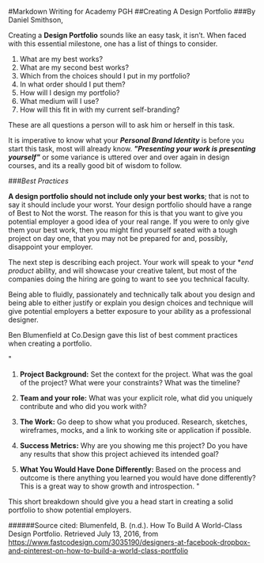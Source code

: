 #Markdown Writing for Academy PGH
##Creating A Design Portfolio
###By Daniel Smithson,

Creating a **Design Portfolio** sounds like an easy task, it isn’t. When faced with this essential milestone, one has a list of things to consider.

1.	What are my best works?
2.	What are my second best works?
3.	Which from the choices should I put in my portfolio?
4.	In what order should I put them?
5.	How will I design my portfolio?
6.	What medium will I use?
7.	How will this fit in with my current self-branding?

These are all questions a person will to ask him or herself in this task.

It is imperative to know what your __*Personal Brand Identity*__ is before you start this task, most will already know.
__*"Presenting your work is presenting yourself"*__ or some variance is uttered over and over again in design courses, and its a really good bit of wisdom to follow.

###*Best Practices*

**A design portfolio should not include only your best works**; that is not to say it should include your worst.  Your design portfolio should have a range of Best to Not the worst. The reason for this is that you want to give you potential employer a good idea of your real range.  If you were to only give them your best work, then you might find yourself seated with a tough project on day one, that you may not be prepared for and, possibly, disappoint your employer. 

The next step is describing each project.  Your work will speak to your **end product* ability, and will showcase your creative talent, but most of the companies doing the hiring are going to want to see you technical faculty.  

Being able to fluidly, passionately and technically talk about you design and being able to either justify or explain you design choices and technique will give potential employers a better exposure to your ability as a professional designer.

Ben Blumenfield at Co.Design gave this list of best comment practices when creating a portfolio.

"

1. **Project Background:** Set the context for the project. What was the goal of the project? What were your constraints? What was the timeline?

2. **Team and your role:** What was your explicit role, what did you uniquely contribute and who did you work with?

3. **The Work:** Go deep to show what you produced. Research, sketches, wireframes, mocks, and a link to working site or application if possible.

4. **Success Metrics:** Why are you showing me this project? Do you have any results that show this project achieved its intended goal?

5. **What You Would Have Done Differently:** Based on the process and outcome is there anything you learned you would have done differently? This is a great way to show growth and introspection. "

This short breakdown should give you a head start in creating a solid portfolio to show potential employers.

######Source cited:
Blumenfeld, B. (n.d.). How To Build A World-Class Design Portfolio. Retrieved July 13, 2016, from https://www.fastcodesign.com/3035190/designers-at-facebook-dropbox-and-pinterest-on-how-to-build-a-world-class-portfolio



